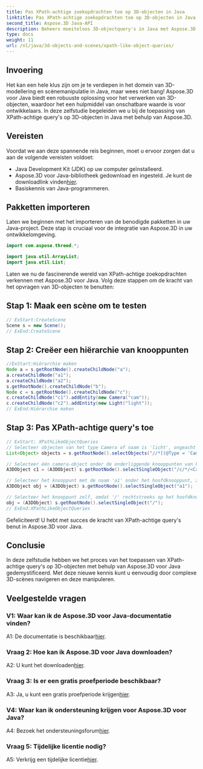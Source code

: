 ```yaml
---
title: Pas XPath-achtige zoekopdrachten toe op 3D-objecten in Java
linktitle: Pas XPath-achtige zoekopdrachten toe op 3D-objecten in Java
second_title: Aspose.3D Java-API
description: Beheers moeiteloos 3D-objectquery's in Java met Aspose.3D. Pas XPath-achtige query's toe, manipuleer scènes en breng uw 3D-ontwikkeling naar een hoger niveau.
type: docs
weight: 11
url: /nl/java/3d-objects-and-scenes/xpath-like-object-queries/
---
```

## Invoering

Het kan een hele klus zijn om je te verdiepen in het domein van 3D-modellering en scènemanipulatie in Java, maar wees niet bang! Aspose.3D voor Java biedt een robuuste oplossing voor het verwerken van 3D-objecten, waardoor het een hulpmiddel van onschatbare waarde is voor ontwikkelaars. In deze zelfstudie begeleiden we u bij de toepassing van XPath-achtige query's op 3D-objecten in Java met behulp van Aspose.3D.

## Vereisten

Voordat we aan deze spannende reis beginnen, moet u ervoor zorgen dat u aan de volgende vereisten voldoet:

- Java Development Kit (JDK) op uw computer geïnstalleerd.
-  Aspose.3D voor Java-bibliotheek gedownload en ingesteld. Je kunt de downloadlink vinden[hier](https://releases.aspose.com/3d/java/).
- Basiskennis van Java-programmeren.

## Pakketten importeren

Laten we beginnen met het importeren van de benodigde pakketten in uw Java-project. Deze stap is cruciaal voor de integratie van Aspose.3D in uw ontwikkelomgeving.

```java
import com.aspose.threed.*;

import java.util.ArrayList;
import java.util.List;
```

Laten we nu de fascinerende wereld van XPath-achtige zoekopdrachten verkennen met Aspose.3D voor Java. Volg deze stappen om de kracht van het opvragen van 3D-objecten te benutten:

## Stap 1: Maak een scène om te testen

```java
// ExStart:CreateScene
Scene s = new Scene();
// ExEnd:CreateScene
```

## Stap 2: Creëer een hiërarchie van knooppunten

```java
//ExStart:Hiërarchie maken
Node a = s.getRootNode().createChildNode("a");
a.createChildNode("a1");
a.createChildNode("a2");
s.getRootNode().createChildNode("b");
Node c = s.getRootNode().createChildNode("c");
c.createChildNode("c1").addEntity(new Camera("cam"));
c.createChildNode("c2").addEntity(new Light("light"));
// ExEnd:Hiërarchie maken
```

## Stap 3: Pas XPath-achtige query's toe

```java
// ExStart: XPathLikeObjectQueries
// Selecteer objecten van het type Camera of naam is 'licht', ongeacht hun locatie.
List<Object> objects = s.getRootNode().selectObjects("//*[(@Type = 'Camera') of (@Naam = 'licht')]");

// Selecteer één camera-object onder de onderliggende knooppunten van het knooppunt met de naam 'c' onder het hoofdknooppunt
A3DObject c1 = (A3DObject) s.getRootNode().selectSingleObject("/c/*/<Camera>");

// Selecteer het knooppunt met de naam 'a1' onder het hoofdknooppunt, zelfs als 'a1' geen direct onderliggend knooppunt is
A3DObject obj = (A3DObject) s.getRootNode().selectSingleObject("a1");

// Selecteer het knooppunt zelf, omdat '/' rechtstreeks op het hoofdknooppunt wordt geselecteerd
obj = (A3DObject) s.getRootNode().selectSingleObject("/");
// ExEnd:XPathLikeObjectQueries
```

Gefeliciteerd! U hebt met succes de kracht van XPath-achtige query's benut in Aspose.3D voor Java.

## Conclusie

In deze zelfstudie hebben we het proces van het toepassen van XPath-achtige query's op 3D-objecten met behulp van Aspose.3D voor Java gedemystificeerd. Met deze nieuwe kennis kunt u eenvoudig door complexe 3D-scènes navigeren en deze manipuleren.

## Veelgestelde vragen

### V1: Waar kan ik de Aspose.3D voor Java-documentatie vinden?

 A1: De documentatie is beschikbaar[hier](https://reference.aspose.com/3d/java/).

### Vraag 2: Hoe kan ik Aspose.3D voor Java downloaden?

 A2: U kunt het downloaden[hier](https://releases.aspose.com/3d/java/).

### Vraag 3: Is er een gratis proefperiode beschikbaar?

 A3: Ja, u kunt een gratis proefperiode krijgen[hier](https://releases.aspose.com/).

### V4: Waar kan ik ondersteuning krijgen voor Aspose.3D voor Java?

 A4: Bezoek het ondersteuningsforum[hier](https://forum.aspose.com/c/3d/18).

### Vraag 5: Tijdelijke licentie nodig?

 A5: Verkrijg een tijdelijke licentie[hier](https://purchase.aspose.com/temporary-license/).